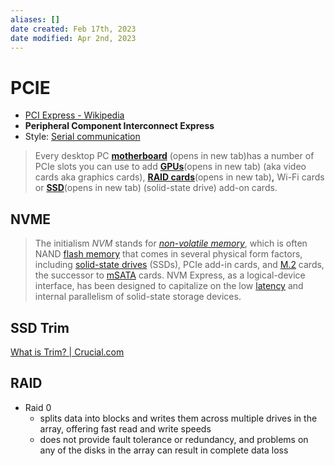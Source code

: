 ```yaml
---
aliases: []
date created: Feb 17th, 2023
date modified: Apr 2nd, 2023
---
```


# PCIE
- [PCI Express - Wikipedia](https://en.wikipedia.org/wiki/PCI_Express)
- **Peripheral Component Interconnect Express**
- Style: [Serial communication](https://en.wikipedia.org/wiki/Serial_communication)
> Every desktop PC [**motherboard**](https://www.tomshardware.com/reviews/motherboard-definition,5749.html) (opens in new tab)has a number of PCIe slots you can use to add [**GPUs**](https://www.tomshardware.com/reviews/gpu-graphics-card-definition,5742.html)(opens in new tab) (aka video cards aka graphics cards), [**RAID cards**](https://www.tomshardware.com/reviews/raid-controller-card-definition,5756.html)(opens in new tab)**,** Wi-Fi cards or [**SSD**](https://www.tomshardware.com/reviews/ssd-solid-state-drive-definition,5763.html)(opens in new tab) (solid-state drive) add-on cards.

## NVME
> The initialism _NVM_ stands for _[non-volatile memory](https://en.wikipedia.org/wiki/Non-volatile_memory "Non-volatile memory")_, which is often NAND [flash memory](https://en.wikipedia.org/wiki/Flash_memory "Flash memory") that comes in several physical form factors, including [solid-state drives](https://en.wikipedia.org/wiki/Solid-state_drive "Solid-state drive") (SSDs), PCIe add-in cards, and [M.2](https://en.wikipedia.org/wiki/M.2 "M.2") cards, the successor to [mSATA](https://en.wikipedia.org/wiki/MSATA "MSATA") cards. NVM Express, as a logical-device interface, has been designed to capitalize on the low [latency](https://en.wikipedia.org/wiki/Hard_disk_drive_performance_characteristics#Access_time "Hard disk drive performance characteristics") and internal parallelism of solid-state storage devices.

## SSD Trim
[What is Trim? | Crucial.com](https://www.crucial.com/articles/about-ssd/what-is-trim)

## RAID
- Raid 0
	- splits data into blocks and writes them across multiple drives in the array, offering fast read and write speeds
	- does not provide fault tolerance or redundancy, and problems on any of the disks in the array can result in complete data loss
